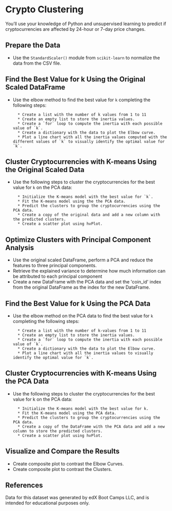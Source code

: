 # Crypto Clustering
  
You’ll use your knowledge of Python and unsupervised learning to predict if cryptocurrencies are affected by 24-hour or 7-day price changes.

## Prepare the Data

* Use the `StandardScaler()` module from `scikit-learn` to normalize the data from the CSV file.


## Find the Best Value for k Using the Original Scaled DataFrame

* Use the elbow method to find the best value for `k` completing the following steps:

        * Create a list with the number of k values from 1 to 11
        * Create an empty list to store the inertia values.
        * Create a `for` loop to compute the inertia with each possible value of `k`.
        * Create a dictionary with the data to plot the Elbow curve.
        * Plot a line chart with all the inertia values computed with the different values of `k` to visually identify the optimal value for `k`.


## Cluster Cryptocurrencies with K-means Using the Original Scaled Data

* Use the following steps to cluster the cryptocurrencies for the best value for `k` on the PCA data:

        * Initialize the K-means model with the best value for `k`.
        * Fit the K-means model using the the PCA data.
        * Predict the clusters to group the cryptocurrencies using the PCA data.
        * Create a copy of the original data and add a new column with the predicted clusters.
        * Create a scatter plot using hvPlot.


## Optimize Clusters with Principal Component Analysis

* Use the original scaled DataFrame, perform a PCA and reduce the features to three principal components.
* Retrieve the explained variance to determine how much information can be attributed to each principal component
* Create a new DataFrame with the PCA data and set the 'coin_id' index from the original DataFrame as the index for the new DataFrame.


## Find the Best Value for k Using the PCA Data

* Use the elbow method on the PCA data to find the best value for `k` completing the following steps:

        * Create a list with the number of k-values from 1 to 11
        * Create an empty list to store the inertia values.
        * Create a `for` loop to compute the inertia with each possible value of `k`.
        * Create a dictionary with the data to plot the Elbow curve.
        * Plot a line chart with all the inertia values to visually identify the optimal value for `k`.


## Cluster Cryptocurrencies with K-means Using the PCA Data

* Use the following steps to cluster the cryptocurrencies for the best value for k on the PCA data:

        * Initialize the K-means model with the best value for k.
        * Fit the K-means model using the PCA data.
        * Predict the clusters to group the cryptocurrencies using the PCA data.
        * Create a copy of the DataFrame with the PCA data and add a new column to store the predicted clusters.
        * Create a scatter plot using hvPlot.


## Visualize and Compare the Results 

* Create composite plot to contrast the Elbow Curves. 
* Create composite plot to contrast the Clusters.

## References
Data for this dataset was generated by edX Boot Camps LLC, and is intended for educational purposes only.
